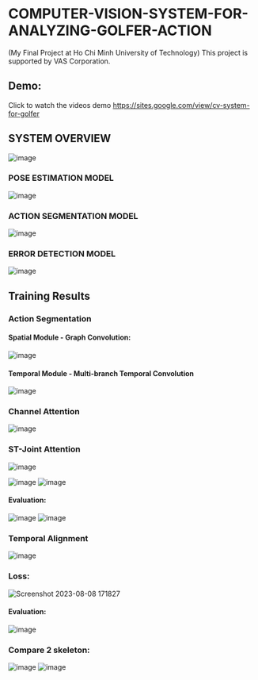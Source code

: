# COMPUTER-VISION-SYSTEM-FOR-ANALYZING-GOLFER-ACTION 
(My Final Project at Ho Chi Minh University of Technology) 
This project is supported by VAS Corporation.
## Demo: 
Click to watch the videos demo
https://sites.google.com/view/cv-system-for-golfer
  

## SYSTEM OVERVIEW
![image](https://github.com/TanNguyen2812/COMPUTER-VISION-SYSTEM-FOR-ANALYZING-GOLFER-ACTION/assets/141646071/b5e7ae88-badd-47ef-ad0d-6f1bbf33a56c)
### POSE ESTIMATION MODEL
![image](https://github.com/TanNguyen2812/COMPUTER-VISION-SYSTEM-FOR-ANALYZING-GOLFER-ACTION/assets/141646071/3ea4967b-670c-4f72-8819-12196a358da5)
### ACTION SEGMENTATION MODEL
![image](https://github.com/TanNguyen2812/COMPUTER-VISION-SYSTEM-FOR-ANALYZING-GOLFER-ACTION/assets/141646071/9af1bf50-c953-439e-b269-381180c32c6d)
### ERROR DETECTION MODEL
![image](https://github.com/TanNguyen2812/COMPUTER-VISION-SYSTEM-FOR-ANALYZING-GOLFER-ACTION/assets/141646071/d597dc21-f3b7-4500-b260-0ebe6f162c96)
## Training Results 

### Action Segmentation
#### Spatial Module - Graph Convolution: 
![image](https://github.com/TanNguyen2812/COMPUTER-VISION-SYSTEM-FOR-ANALYZING-GOLFER-ACTION/assets/141646071/69ec9b7f-48f1-4279-95a3-963ab3e5564a)
#### Temporal Module - Multi-branch Temporal Convolution 
![image](https://github.com/TanNguyen2812/COMPUTER-VISION-SYSTEM-FOR-ANALYZING-GOLFER-ACTION/assets/141646071/c73993f3-c955-4dee-a2ec-fa9272bdf793)
### Channel Attention 
![image](https://github.com/TanNguyen2812/COMPUTER-VISION-SYSTEM-FOR-ANALYZING-GOLFER-ACTION/assets/141646071/2a2f3cbb-edbb-44de-afc2-43f77dc5d359)
### ST-Joint Attention 
![image](https://github.com/TanNguyen2812/COMPUTER-VISION-SYSTEM-FOR-ANALYZING-GOLFER-ACTION/assets/141646071/341875c4-0a79-4f47-a97f-431fbc7b187d)


![image](https://github.com/TanNguyen2812/COMPUTER-VISION-SYSTEM-FOR-ANALYZING-GOLFER-ACTION/assets/141646071/26b9d086-8f5f-4617-b896-e8c6c7f59258)
![image](https://github.com/TanNguyen2812/COMPUTER-VISION-SYSTEM-FOR-ANALYZING-GOLFER-ACTION/assets/141646071/3e408e5f-b0e1-46b7-a7e3-2c17c6e89fc1)

#### Evaluation: 
![image](https://github.com/TanNguyen2812/COMPUTER-VISION-SYSTEM-FOR-ANALYZING-GOLFER-ACTION/assets/141646071/57ae01c6-f565-476b-87b1-83d4d3f0c69b)
![image](https://github.com/TanNguyen2812/COMPUTER-VISION-SYSTEM-FOR-ANALYZING-GOLFER-ACTION/assets/141646071/76fb153e-acaf-4ebd-b2e7-af4a79920ce4)
 
### Temporal Alignment
![image](https://github.com/TanNguyen2812/COMPUTER-VISION-SYSTEM-FOR-ANALYZING-GOLFER-ACTION/assets/141646071/68da62ee-49f2-4b9a-8f96-0de45d23abc1)
### Loss: 
![Screenshot 2023-08-08 171827](https://github.com/TanNguyen2812/COMPUTER-VISION-SYSTEM-FOR-ANALYZING-GOLFER-ACTION/assets/141646071/fa3465b2-4c50-4729-9043-2627c8472f63)
#### Evaluation: 
![image](https://github.com/TanNguyen2812/COMPUTER-VISION-SYSTEM-FOR-ANALYZING-GOLFER-ACTION/assets/141646071/3c28b073-0e7f-4c41-a36f-84ab96c2bfec)
### Compare 2 skeleton: 
![image](https://github.com/TanNguyen2812/COMPUTER-VISION-SYSTEM-FOR-ANALYZING-GOLFER-ACTION/assets/141646071/d2a884e7-23cc-43af-8129-2b2f87a26ebc)
![image](https://github.com/TanNguyen2812/COMPUTER-VISION-SYSTEM-FOR-ANALYZING-GOLFER-ACTION/assets/141646071/460a0036-5491-4707-a400-96c3f0f3c62b)






